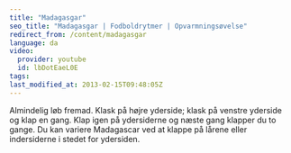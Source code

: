 ```yaml
---
title: "Madagasgar"
seo_title: "Madagasgar | Fodboldrytmer | Opvarmningsøvelse"
redirect_from: /content/madagasgar
language: da
video:
  provider: youtube
  id: lbDotEaeL0E
tags:
last_modified_at: 2013-02-15T09:48:05Z
---
```


Almindelig løb fremad. Klask på højre yderside; klask på venstre yderside
og klap en gang. Klap igen på ydersiderne og næste gang klapper du to gange. Du kan
variere Madagascar ved at klappe på lårene eller indersiderne i stedet for ydersiden.
